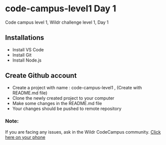 # code-campus-level1 Day 1
Code campus level 1, Wildr challenge level 1, Day 1

## Installations
- Install VS Code
- Install Git
- Install Node.js

## Create Github account
- Create a project with name : code-campus-level1 , (Create with README.md file)
- Clone the newly created project to your computer
- Make some changes in the README.md file
- Your changes should be pushed to remote repository

### Note:
If you are facing any issues, ask in the Wildr CodeCampus community. 
[Click here on your phone](https://wildr.com/invite/ioaN)
